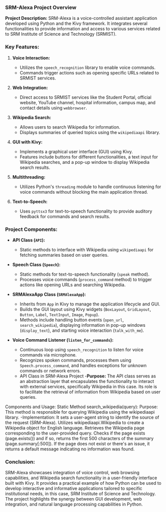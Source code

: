 

### SRM-Alexa Project Overview

**Project Description:**
SRM-Alexa is a voice-controlled assistant application developed using Python and the Kivy framework. It integrates several functionalities to provide information and access to various services related to SRM Institute of Science and Technology (SRMIST).

### Key Features:

1. **Voice Interaction:**
   - Utilizes the `speech_recognition` library to enable voice commands.
   - Commands trigger actions such as opening specific URLs related to SRMIST services.

2. **Web Integration:**
   - Direct access to SRMIST services like the Student Portal, official website, YouTube channel, hospital information, campus map, and contact details using `webbrowser`.

3. **Wikipedia Search:**
   - Allows users to search Wikipedia for information.
   - Displays summaries of queried topics using the `wikipediaapi` library.

4. **GUI with Kivy:**
   - Implements a graphical user interface (GUI) using Kivy.
   - Features include buttons for different functionalities, a text input for Wikipedia searches, and a pop-up window to display Wikipedia search results.

5. **Multithreading:**
   - Utilizes Python's `threading` module to handle continuous listening for voice commands without blocking the main application thread.

6. **Text-to-Speech:**
   - Uses `pyttsx3` for text-to-speech functionality to provide auditory feedback for commands and search results.

### Project Components:

- **API Class (`API`):**
  - Static methods to interface with Wikipedia using `wikipediaapi` for fetching summaries based on user queries.

- **Speech Class (`Speech`):**
  - Static methods for text-to-speech functionality (`speak` method).
  - Processes voice commands (`process_command` method) to trigger actions like opening URLs and searching Wikipedia.

- **SRMAlexaApp Class (`SRMAlexaApp`):**
  - Inherits from `App` in Kivy to manage the application lifecycle and GUI.
  - Builds the GUI layout using Kivy widgets (`BoxLayout`, `GridLayout`, `Button`, `Label`, `TextInput`, `Image`, `Popup`).
  - Methods include handling button events (`open_url`, `search_wikipedia`), displaying information in pop-up windows (`display_text`), and starting voice interaction (`talk_with_me`).

- **Voice Command Listener (`listen_for_commands`):**
  - Continuous loop using `speech_recognition` to listen for voice commands via microphone.
  - Recognizes spoken commands, processes them using `Speech.process_command`, and handles exceptions for unknown commands or network errors.
  - API Class in SRM-Alexa Project
-**Purpose:**
The API class serves as an abstraction layer that encapsulates the functionality to interact with external services, specifically Wikipedia in this case. Its role is to facilitate the retrieval of information from Wikipedia based on user queries.

Components and Usage:
Static Method search_wikipedia(query):
Purpose: This method is responsible for querying Wikipedia using the wikipediaapi library.
-Implementation:
It sets a user-agent string to identify the source of the request (SRM-Alexa).
Utilizes wikipediaapi.Wikipedia to create a Wikipedia object for English language.
Retrieves the Wikipedia page corresponding to the user-provided query.
Checks if the page exists (page.exists()) and if so, returns the first 500 characters of the summary (page.summary[:500]).
If the page does not exist or there's an issue, it returns a default message indicating no information was found.

### Conclusion:

SRM-Alexa showcases integration of voice control, web browsing capabilities, and Wikipedia search functionality in a user-friendly interface built with Kivy. It provides a practical example of how Python can be used to develop interactive and informative applications tailored to specific institutional needs, in this case, SRM Institute of Science and Technology. The project highlights the synergy between GUI development, web integration, and natural language processing capabilities in Python.
